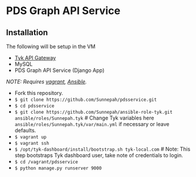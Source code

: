 # PDS Graph API Service
## Installation 
The following will be setup in the VM
* [Tyk API Gateway](https://tyk.io/docs/tyk-api-gateway-v-2-0/installation-options-setup/vagrant/)
* MySQL
* PDS Graph API Service (Django App)

*NOTE: Requires [vagrant](https://www.vagrantup.com/docs/installation/index.html), [Ansible](http://).*

* Fork this repository.
* `$ git clone https://github.com/Sunnepah/pdsservice.git`
* `$ cd pdsservice`
* `$ git clone https://github.com/Sunnepah/ansible-role-tyk.git ansible/roles/Sunnepah.tyk` # Change Tyk variables here `ansible/roles/Sunnepah.tyk/var/main.yml` if necessary or leave defaults.
* `$ vagrant up`
* `$ vagrant ssh`
* `$ /opt/tyk-dashboard/install/bootstrap.sh tyk-local.com` # Note: This step bootstraps Tyk dashboard user, take note of credentials to login.
* `$ cd /vagrant/pdsservice`
* `$ python manage.py runserver 9000`
